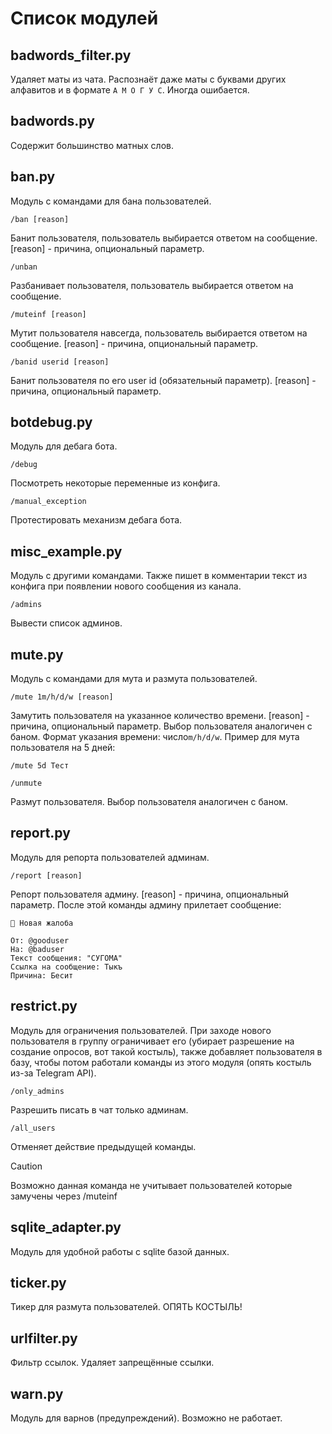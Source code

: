 # Список модулей

## badwords_filter.py
Удаляет маты из чата. Распознаёт даже маты с буквами других алфавитов и в формате `А М О Г У С`. Иногда ошибается.
## badwords.py
Содержит большинство матных слов.
## ban.py
Модуль с командами для бана пользователей.

```
/ban [reason]
```
Банит пользователя, пользователь выбирается ответом на сообщение. [reason] - причина, опциональный параметр.

```
/unban
```
Разбанивает пользователя, пользователь выбирается ответом на сообщение.

```
/muteinf [reason]
```
Мутит пользователя навсегда, пользователь выбирается ответом на сообщение. [reason] - причина, опциональный параметр.

```
/banid userid [reason]
```
Банит пользователя по его user id (обязательный параметр). [reason] - причина, опциональный параметр.
## botdebug.py
Модуль для дебага бота.
```
/debug
```
Посмотреть некоторые переменные из конфига.
```
/manual_exception
```
Протестировать механизм дебага бота.
## misc_example.py
Модуль с другими командами. Также пишет в комментарии текст из конфига при появлении нового сообщения из канала.
```
/admins
```
Вывести список админов.
## mute.py
Модуль с командами для мута и размута пользователей.
```
/mute 1m/h/d/w [reason]
```
Замутить пользователя на указанное количество времени. [reason] - причина, опциональный параметр. Выбор пользователя аналогичен с баном. Формат указания времени: число`m/h/d/w`. Пример для мута пользователя на 5 дней:
```
/mute 5d Тест
```


```
/unmute
```
Размут пользователя. Выбор пользователя аналогичен с баном.
## report.py
Модуль для репорта пользователей админам.
```
/report [reason]
```
Репорт пользователя админу. [reason] - причина, опциональный параметр. После этой команды админу прилетает сообщение:
```
📢 Новая жалоба

От: @gooduser
На: @baduser
Текст сообщения: "СУГОМА"
Ссылка на сообщение: Тыкъ
Причина: Бесит
```
## restrict.py
Модуль для ограничения пользователей. При заходе нового пользователя в группу ограничивает его (убирает разрешение на создание опросов, вот такой костыль), также добавляет пользователя в базу, чтобы потом работали команды из этого модуля (опять костыль из-за Telegram API).

```
/only_admins
```
Разрешить писать в чат только админам.
```
/all_users
```
Отменяет действие предыдущей команды.
> [!CAUTION]
> Возможно данная команда не учитывает пользователей которые замучены через /muteinf

## sqlite_adapter.py
Модуль для удобной работы с sqlite базой данных.
## ticker.py
Тикер для размута пользователей. ОПЯТЬ КОСТЫЛЬ!
## urlfilter.py
Фильтр ссылок. Удаляет запрещённые ссылки.
## warn.py
Модуль для варнов (предупреждений). Возможно не работает.